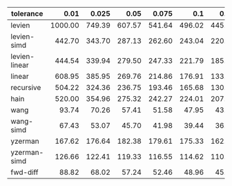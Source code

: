| tolerance    |   0.01 |   0.025 |   0.05 |   0.075 |   0.1 |   0.15 |   0.2 |   0.25 |   0.5 |   1 |
|--------------| ------:| ------:| ------:| ------:| ------:| ------:| ------:| ------:| ------:| ------:|
|levien        | 1000.00 | 749.39 | 607.57 | 541.64 | 496.02 | 445.26 | 410.18 | 384.73 | 321.48 | 270.25 |
|levien-simd   | 442.70 | 343.70 | 287.13 | 262.60 | 243.04 | 220.55 | 205.77 | 194.04 | 166.24 | 151.03 |
|levien-linear | 444.54 | 339.94 | 279.50 | 247.33 | 221.79 | 185.87 | 160.18 | 141.05 | 81.52 | 48.86 |
|linear        | 608.95 | 385.95 | 269.76 | 214.86 | 176.91 | 133.19 | 107.66 | 91.94 | 56.20 | 37.52 |
|recursive     | 504.22 | 324.36 | 236.75 | 193.46 | 165.68 | 130.62 | 112.44 | 98.86 | 64.76 | 41.18 |
|hain          | 520.00 | 354.96 | 275.32 | 242.27 | 224.01 | 207.36 | 206.44 | 216.15 | 162.24 | 118.92 |
|wang          | 93.74 | 70.26 | 57.41 | 51.58 | 47.95 | 43.50 | 40.85 | 39.01 | 33.17 | 28.13 |
|wang-simd     | 67.43 | 53.07 | 45.70 | 41.98 | 39.44 | 36.28 | 34.17 | 32.82 | 28.58 | 26.15 |
|yzerman       | 167.62 | 176.64 | 182.38 | 179.61 | 175.33 | 162.75 | 152.81 | 145.27 | 122.76 | 128.00 |
|yzerman-simd  | 126.66 | 122.41 | 119.33 | 116.55 | 114.62 | 110.89 | 111.02 | 109.61 | 110.55 | 114.25 |
|fwd-diff      | 88.82 | 68.02 | 57.24 | 52.46 | 48.96 | 45.64 | 43.48 | 41.87 | 36.21 | 31.19 |
